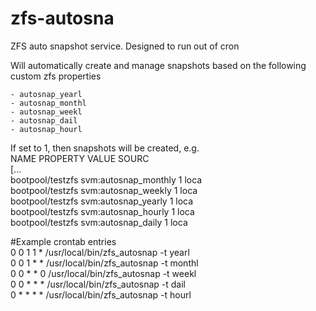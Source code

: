 # zfs-autosna  

ZFS auto snapshot service. Designed to run out of cron  

Will automatically create and manage snapshots based on the following custom zfs properties  

	- autosnap_yearl  
	- autosnap_monthl  
	- autosnap_weekl  
	- autosnap_dail  
	- autosnap_hourl  

If set to 1, then snapshots will be created, e.g.  
NAME                PROPERTY              VALUE                  SOURC  
[...  
bootpool/testzfs    svm:autosnap_monthly  1                      loca  
bootpool/testzfs    svm:autosnap_weekly   1                      loca  
bootpool/testzfs    svm:autosnap_yearly   1                      loca  
bootpool/testzfs    svm:autosnap_hourly   1                      loca  
bootpool/testzfs    svm:autosnap_daily    1                      loca  


#Example crontab entries  
0 0 1 1 * /usr/local/bin/zfs_autosnap -t yearl  
0 0 1 * * /usr/local/bin/zfs_autosnap -t monthl  
0 0 * * 0 /usr/local/bin/zfs_autosnap -t weekl  
0 0 * * * /usr/local/bin/zfs_autosnap -t dail  
0 * * * * /usr/local/bin/zfs_autosnap -t hourl  

